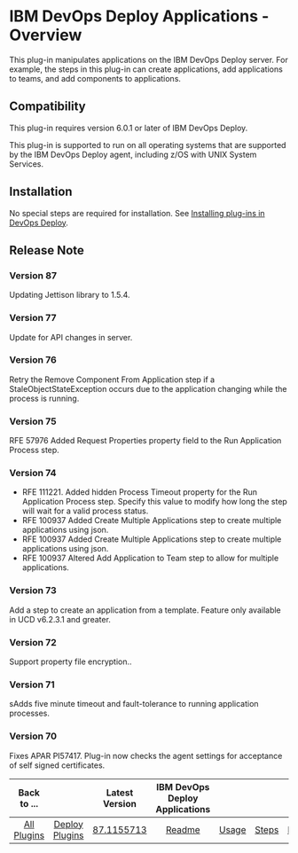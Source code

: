 
# IBM DevOps Deploy Applications - Overview


This plug-in manipulates applications on the IBM DevOps Deploy server. For example, the steps in this plug-in can create applications, add applications to teams, and add components to applications.

## Compatibility

This plug-in requires version 6.0.1 or later of IBM DevOps Deploy.

This plug-in is supported to run on all operating systems that are supported by the IBM DevOps Deploy agent, including z/OS with UNIX System Services.

## Installation

No special steps are required for installation. See [Installing plug-ins in DevOps Deploy](https://community.ibm.com/community/user/wasdevops/blogs/laurel-dickson-bull1/2022/06/13/install-plugins "Installing plug-ins in DevOps Deploy").

## Release Note

### Version 87

 Updating Jettison library to 1.5.4.

### Version 77

Update for API changes in server.

### Version 76

Retry the Remove Component From Application step if a StaleObjectStateException occurs due to the application changing while the process is running.

### Version 75

RFE 57976 Added Request Properties property field to the Run Application Process step.

### Version 74

* RFE 111221. Added hidden Process Timeout property for the Run Application Process step. Specify this value to modify how long the step will wait for a valid process status.
* RFE 100937 Added Create Multiple Applications step to create multiple applications using json.
* RFE 100937 Added Create Multiple Applications step to create multiple applications using json.
* RFE 100937 Altered Add Application to Team step to allow for multiple applications.

### Version 73

Add a step to create an application from a template. Feature only available in UCD v6.2.3.1 and greater.

### Version 72

Support property file encryption..

### Version 71

sAdds five minute timeout and fault-tolerance to running application processes.

### Version 70

Fixes APAR PI57417. Plug-in now checks the agent settings for acceptance of self signed certificates.


|Back to ...||Latest Version|IBM DevOps Deploy Applications ||||
| :---: | :---: | :---: | :---: | :---: | :---: | :---: |
|[All Plugins](../../index.md)|[Deploy Plugins](../README.md)|[87.1155713](https://raw.githubusercontent.com/UrbanCode/IBM-UCD-PLUGINS/main/files/uDeploy-Application/ucd-uDeploy-Application-87.1155713.zip)|[Readme](README.md)|[Usage](usage.md)|[Steps](steps.md)|[Downloads](downloads.md)|
